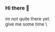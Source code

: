 ### Hi there 👋
im not quite there yet. \
give me some time \

<!--### Spotify Playing 🎧-->

<!--[<img src="https://viny1ic.vercel.app/api/spotify-playing" alt="Spotify Now Playing" width="350" />](https://open.spotify.com/user/31cizhe2ugmhnubuyuvdkk4wqtwi)

![Visitor Count](https://profile-counter.glitch.me/viny1ic/count.svg
